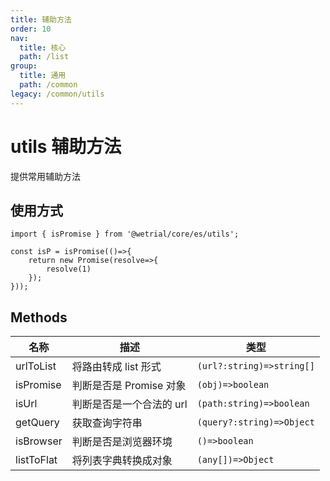 ```yaml
---
title: 辅助方法
order: 10
nav:
  title: 核心
  path: /list
group:
  title: 通用
  path: /common
legacy: /common/utils
---
```


# utils 辅助方法

提供常用辅助方法

## 使用方式

```tsx |pure
import { isPromise } from '@wetrial/core/es/utils';

const isP = isPromise(()=>{
    return new Promise(resolve=>{
        resolve(1)
    });
}));
```

## Methods

| 名称       | 描述                     | 类型                      |
| ---------- | ------------------------ | ------------------------- |
| urlToList  | 将路由转成 list 形式     | `(url?:string)=>string[]` |
| isPromise  | 判断是否是 Promise 对象  | `(obj)=>boolean`          |
| isUrl      | 判断是否是一个合法的 url | `(path:string)=>boolean`  |
| getQuery   | 获取查询字符串           | `(query?:string)=>Object` |
| isBrowser  | 判断是否是浏览器环境     | `()=>boolean`             |
| listToFlat | 将列表字典转换成对象     | `(any[])=>Object`         |
